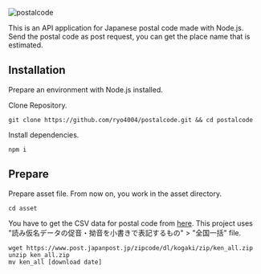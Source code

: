 ![postalcode](https://user-images.githubusercontent.com/25874594/70844367-89d1d280-1e83-11ea-9e87-468357ca3ebf.png)

This is an API application for Japanese postal code made with Node.js.
Send the postal code as post request, you can get the place name that is estimated.

## Installation

Prepare an environment with Node.js installed.

Clone Repository.

```
git clone https://github.com/ryo4004/postalcode.git && cd postalcode
```

Install dependencies.

```
npm i
```

## Prepare

Prepare asset file.
From now on, you work in the asset directory.

```
cd asset
```

You have to get the CSV data for postal code from <a href='https://www.post.japanpost.jp/zipcode/download.html'>here</a>.
This project uses "読み仮名データの促音・拗音を小書きで表記するもの" > "全国一括" file.

```
wget https://www.post.japanpost.jp/zipcode/dl/kogaki/zip/ken_all.zip
unzip ken_all.zip
mv ken_all [download date]
```
